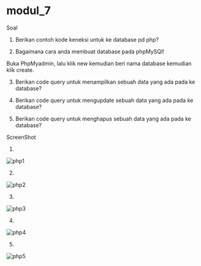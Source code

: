 # modul_7

Soal

1. Berikan contoh kode keneksi untuk ke database pd php?



2. Bagaimana cara anda membuat database pada phpMySQl!

Buka PhpMyadmin, lalu klik new kemudian beri nama database kemudian klik create.

3. Berikan code query untuk menampilkan sebuah data yang ada pada ke database?


4. Berikan code query untuk mengupdate sebuah data yang ada pada ke database?


5. Berikan code query untuk menghapus sebuah data yang ada pada ke database?


ScreenShot


1.

![php1](https://user-images.githubusercontent.com/41880161/54256521-de5fbe80-458e-11e9-88ce-d5a58a6d6d2c.JPG)

2.

![php2](https://user-images.githubusercontent.com/41880161/54256522-de5fbe80-458e-11e9-8940-1e49fc85d05e.JPG)

3.

![php3](https://user-images.githubusercontent.com/41880161/54256524-def85500-458e-11e9-93c9-bc430a4e8f1e.JPG)

4.

![php4](https://user-images.githubusercontent.com/41880161/54256525-def85500-458e-11e9-966b-51d38d8f906f.JPG)

5.

![php5](https://user-images.githubusercontent.com/41880161/54256527-df90eb80-458e-11e9-9a3d-fc848c6a39af.JPG)



